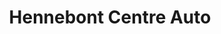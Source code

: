 ---
title: "Hennebont Centre Auto"
url: /hennebont/hennebont-centre-auto/
shop: réparation de voitures
---